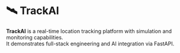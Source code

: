 # 🛰️ TrackAI

**TrackAI** is a real-time location tracking platform with simulation and monitoring capabilities.  
It demonstrates full-stack engineering and AI integration via FastAPI.
